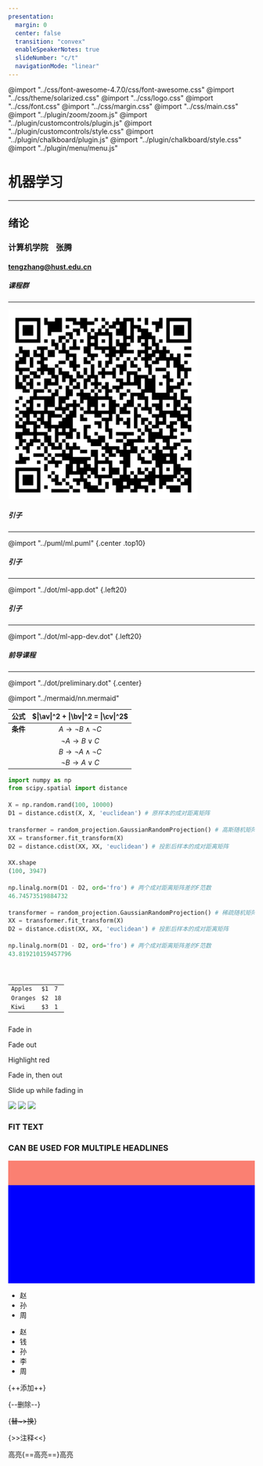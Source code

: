 ```yaml
---
presentation:
  margin: 0
  center: false
  transition: "convex"
  enableSpeakerNotes: true
  slideNumber: "c/t"
  navigationMode: "linear"
---
```


@import "../css/font-awesome-4.7.0/css/font-awesome.css"
@import "../css/theme/solarized.css"
@import "../css/logo.css"
@import "../css/font.css"
@import "../css/margin.css"
@import "../css/main.css"
@import "../plugin/zoom/zoom.js"
@import "../plugin/customcontrols/plugin.js"
@import "../plugin/customcontrols/style.css"
@import "../plugin/chalkboard/plugin.js"
@import "../plugin/chalkboard/style.css"
@import "../plugin/menu/menu.js"

<!-- slide data-notes="" -->

<div class="bottom20"></div>

# 机器学习

<hr class="width50 center">

## 绪论

<div class="bottom8"></div>

### 计算机学院 &nbsp;&nbsp; 张腾

#### tengzhang@hust.edu.cn

<!-- slide vertical=true data-notes="" -->

##### 课程群

---

<img src="../img/111.png" height=387px width=387px class="center top10">

<!-- slide data-notes="" -->

##### 引子

---

@import "../puml/ml.puml" {.center .top10}

<!-- slide data-background-video="../videos/facial-recognition.webm" data-background-video-loop data-background-video-muted vertical=true data-notes="" -->

<!-- slide data-background-video="../videos/alphago.mp4" data-background-video-loop data-background-video-muted vertical=true data-notes="可能有人会想到alphago，这个围棋程序16年一经面世就横扫围棋界，将李世乭、柯杰等多位世界冠军杀得毫无还手之力" -->

<!-- slide data-background-video="../videos/self-driving.mp4" data-background-video-loop data-background-video-muted vertical=true data-notes="可能也有人会想到自动驾驶，现在百度、谷歌、特斯拉、比亚迪许多公司都在布局研究，我们国家也在出政策大力扶持" -->

<!-- slide data-transition="convex-in none" data-notes="前三个对应前面的视频" -->

##### 引子

---

@import "../dot/ml-app.dot" {.left20}

<!-- slide data-transition="none" vertical=true data-notes="前三个对应前面的视频" -->

##### 引子

---

@import "../dot/ml-app-dev.dot" {.left20}

<!-- slide vertical=true data-transition="none" data-notes="" -->

##### 前导课程

---

@import "../dot/preliminary.dot" {.center}

<!-- slide vertical=true data-notes="" -->

@import "../mermaid/nn.mermaid"

<!-- slide data-notes="" -->

|   公式   | $\|\av\|^2 + \|\bv\|^2 = \|\cv\|^2$  |
| :------: | :----------------------------------: |
| **条件** | $A \rightarrow \neg B \wedge \neg C$ |
|          |    $\neg A \rightarrow B \vee C$     |
|          | $B \rightarrow \neg A \wedge \neg C$ |
|          |    $\neg B \rightarrow A \vee C$     |

<!-- slide data-background-iframe="https://www.bilibili.com/video/BV19E411576i?t=0.0" data-background-interactive data-notes="" -->

<!-- slide data-notes="" -->

```python {.line-numbers highlight=[1-9,14,21-22]}
import numpy as np
from scipy.spatial import distance

X = np.random.rand(100, 10000)
D1 = distance.cdist(X, X, 'euclidean') # 原样本的成对距离矩阵

transformer = random_projection.GaussianRandomProjection() # 高斯随机矩阵
XX = transformer.fit_transform(X)
D2 = distance.cdist(XX, XX, 'euclidean') # 投影后样本的成对距离矩阵

XX.shape
(100, 3947)

np.linalg.norm(D1 - D2, ord='fro') # 两个成对距离矩阵差的F范数
46.74573519884732

transformer = random_projection.GaussianRandomProjection() # 稀疏随机矩阵
XX = transformer.fit_transform(X)
D2 = distance.cdist(XX, XX, 'euclidean') # 投影后样本的成对距离矩阵

np.linalg.norm(D1 - D2, ord='fro') # 两个成对距离矩阵差的F范数
43.819210159457796
```

<!-- slide vertical=true data-notes="" -->

<pre><code data-line-numbers="3-5|8-10|13-15"><table>
    <tr>
        <td>Apples</td>
        <td>$1</td>
        <td>7</td>
    </tr>
    <tr>
        <td>Oranges</td>
        <td>$2</td>
        <td>18</td>
    </tr>
    <tr>
        <td>Kiwi</td>
        <td>$3</td>
        <td>1</td>
    </tr>
</table></code></pre>

<!-- slide data-notes="" -->

<p class="fragment">Fade in</p>
<p class="fragment fade-out">Fade out</p>
<p class="fragment highlight-red">Highlight red</p>
<p class="fragment fade-in-then-out">Fade in, then out</p>
<p class="fragment fade-up">Slide up while fading in</p>

<!-- slide vertical=true data-notes="" -->

<div class="r-stack">
    <img class="fragment" src="https://i1.read01.com/Dwq8pZQAzFoYeUDIYFsEuRo/0.jpg">
    <img class="fragment" src="http://img.takungpao.com/2017/0829/20170829031612361.jpg">
    <img class="fragment" src="https://i1.read01.com/e16hmLBdeEB0YnOyw-mjcGs/0.jpg">
</div>

<!-- slide data-notes="" -->

<div class="width80 center">
<h3 class="r-fit-text">FIT TEXT</h3>
</div>

<div class="width80 center">
<h3 class="r-fit-text">CAN BE USED FOR MULTIPLE HEADLINES</h3>
</div>

<!-- slide data-auto-animate data-notes="" -->

<div data-id="box" style="height: 50px; background: salmon;"></div>

<!-- slide data-auto-animate data-notes="" -->

<div data-id="box" style="height: 200px; background: blue;"></div>

<!-- slide data-auto-animate data-notes="" -->

- 赵
- 孙
- 周

<!-- slide data-auto-animate vertical=true data-notes="" -->

- 赵
- 钱
- 孙
- 李
- 周

<!-- slide data-notes="" -->

{++添加++}

{--删除--}

{~~替~>换~~}

{>>注释<<}

高亮{==高亮==}高亮
